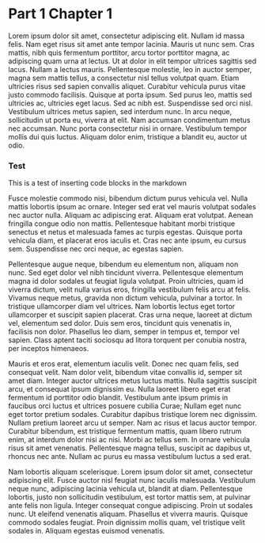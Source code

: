 Part 1 Chapter 1
=========================

Lorem ipsum dolor sit amet, consectetur adipiscing elit. Nullam id massa felis. Nam eget risus sit amet ante tempor lacinia. Mauris ut nunc sem. Cras mattis, nibh quis fermentum porttitor, arcu tortor porttitor magna, ac adipiscing quam urna at lectus. Ut at dolor in elit tempor ultrices sagittis sed lacus. Nullam a lectus mauris. Pellentesque molestie, leo in auctor semper, magna sem mattis tellus, a consectetur nisl tellus volutpat quam. Etiam ultricies risus sed sapien convallis aliquet. Curabitur vehicula purus vitae justo commodo facilisis. Quisque at porta ipsum. Sed purus leo, mattis sed ultricies ac, ultricies eget lacus. Sed ac nibh est. Suspendisse sed orci nisl. Vestibulum ultrices metus sapien, sed interdum nunc. In arcu neque, sollicitudin ut porta eu, viverra at elit. Nam accumsan condimentum metus nec accumsan. Nunc porta consectetur nisi in ornare. Vestibulum tempor mollis dui quis luctus. Aliquam dolor enim, tristique a blandit eu, auctor ut odio.

### Test
 This is a test of inserting code blocks in the markdown

 <div example_editor="Hello World"></div>

Fusce molestie commodo nisi, bibendum dictum purus vehicula vel. Nulla mattis lobortis ipsum ac ornare. Integer sed erat vel mauris volutpat sodales nec auctor nulla. Aliquam ac adipiscing erat. Aliquam erat volutpat. Aenean fringilla congue odio non mattis. Pellentesque habitant morbi tristique senectus et netus et malesuada fames ac turpis egestas. Quisque porta vehicula diam, et placerat eros iaculis et. Cras nec ante ipsum, eu cursus sem. Suspendisse nec orci neque, ac egestas sapien.

Pellentesque augue neque, bibendum eu elementum non, aliquam non nunc. Sed eget dolor vel nibh tincidunt viverra. Pellentesque elementum magna id dolor sodales ut feugiat ligula volutpat. Proin ultricies, quam id viverra dictum, velit nulla varius eros, fringilla vestibulum felis arcu at felis. Vivamus neque metus, gravida non dictum vehicula, pulvinar a tortor. In tristique ullamcorper diam vel ultrices. Nam lobortis lectus eget tortor ullamcorper et suscipit sapien placerat. Cras urna neque, laoreet at dictum vel, elementum sed dolor. Duis sem eros, tincidunt quis venenatis in, facilisis non dolor. Phasellus leo diam, semper in tempus et, tempor vel sapien. Class aptent taciti sociosqu ad litora torquent per conubia nostra, per inceptos himenaeos.

Mauris et eros erat, elementum iaculis velit. Donec nec quam felis, sed consequat velit. Nam dolor velit, bibendum vitae convallis id, semper sit amet diam. Integer auctor ultrices metus luctus mattis. Nulla sagittis suscipit arcu, et consequat ipsum dignissim eu. Nulla laoreet libero eget erat fermentum id porttitor odio blandit. Vestibulum ante ipsum primis in faucibus orci luctus et ultrices posuere cubilia Curae; Nullam eget nunc eget tortor pretium sodales. Curabitur dapibus tristique lorem nec dignissim. Nullam pretium laoreet arcu ut semper. Nam ac risus et lacus auctor tempor. Curabitur bibendum, est tristique fermentum mattis, quam libero rutrum enim, at interdum dolor nisi ac nisi. Morbi ac tellus sem. In ornare vehicula risus sit amet venenatis. Pellentesque magna tellus, suscipit ac dapibus ut, rhoncus nec ante. Nullam ac purus eu massa vestibulum luctus a sed erat.

Nam lobortis aliquam scelerisque. Lorem ipsum dolor sit amet, consectetur adipiscing elit. Fusce auctor nisl feugiat nunc iaculis malesuada. Vestibulum neque nunc, adipiscing lacinia vehicula ut, blandit at diam. Pellentesque lobortis, justo non sollicitudin vestibulum, est tortor mattis sem, at pulvinar ante felis non ligula. Integer consequat congue adipiscing. Proin ut sodales nunc. Ut eleifend venenatis aliquam. Phasellus et viverra mauris. Quisque commodo sodales feugiat. Proin dignissim mollis quam, vel tristique velit sodales in. Aliquam egestas euismod venenatis.